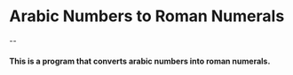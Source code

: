 # Arabic Numbers to Roman Numerals

--

#### This is a program that converts arabic numbers into roman numerals.